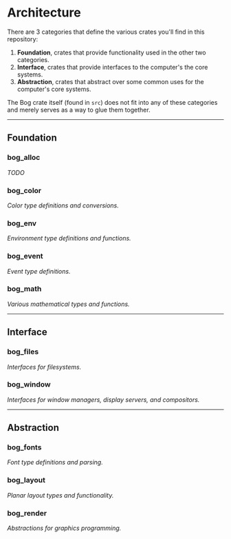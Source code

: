 


# Architecture

There are 3 categories that define the various crates you'll find in this repository:

1. **Foundation**, crates that provide functionality used in the other two categories.
2. **Interface**, crates that provide interfaces to the computer's the core systems.
2. **Abstraction**, crates that abstract over some common uses for the computer's core systems.

The Bog crate itself (found in `src`) does not fit into any of these categories and merely serves as a way to glue them together.



---

## Foundation

### bog_alloc

*TODO*

### bog_color

*Color type definitions and conversions.*

### bog_env

*Environment type definitions and functions.*

### bog_event

*Event type definitions.*

### bog_math

*Various mathematical types and functions.*



---

## Interface

### bog_files

*Interfaces for filesystems.*

### bog_window

*Interfaces for window managers, display servers, and compositors.*



---

## Abstraction

### bog_fonts

*Font type definitions and parsing.*

### bog_layout

*Planar layout types and functionality.*

### bog_render

*Abstractions for graphics programming.*
